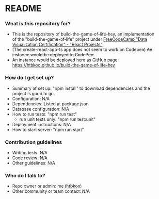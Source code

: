 # README #

### What is this repository for? ###

* This is the repository of build-the-game-of-life-hey, an implementation of the "build-the-game-of-life" project under [FreeCodeCamp "Data Visualization Certification" - "React Projects"](https://www.freecodecamp.org/challenges/build-the-game-of-life)
* (The create-react-app-ts app does not seem to work on Codepen) ~~An instance would be deployed to CodePen:~~
* An instance would be deployed here as GitHub page: https://htbkoo.github.io/build-the-game-of-life-hey

### How do I get set up? ###

* Summary of set up: "npm install" to download dependencies and the project is good to go.
* Configuration: N/A 
* Dependencies: Listed at package.json
* Database configuration: N/A
* How to run tests: "npm run test"
    * run unit tests only: "npm run test:unit"
* Deployment instructions: N/A
* How to start server: "npm run start"

### Contribution guidelines ###

* Writing tests: N/A
* Code review: N/A
* Other guidelines: N/A

### Who do I talk to? ###

* Repo owner or admin: me ([htbkoo](https://bitbucket.org/htbkoo/))
* Other community or team contact: N/A
